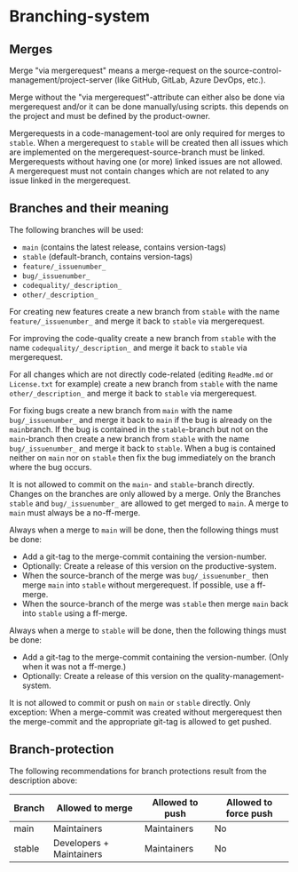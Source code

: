 # Branching-system

## Merges

Merge "via mergerequest" means a merge-request on the source-control-management/project-server (like GitHub, GitLab, Azure DevOps, etc.).

Merge without the "via mergerequest"-attribute can either also be done via mergerequest and/or it can be done manually/using scripts. this depends on the project and must be defined by the product-owner.

Mergerequests in a code-management-tool are only required for merges to `stable`. When a mergerequest to `stable` will be created then all issues which are implemented on the mergerequest-source-branch must be linked. Mergerequests without having one (or more) linked issues are not allowed.
A mergerequest must not contain changes which are not related to any issue linked in the mergerequest.

## Branches and their meaning

The following branches will be used:

- `main` (contains the latest release, contains version-tags)
- `stable` (default-branch, contains version-tags)
- `feature/_issuenumber_`
- `bug/_issuenumber_`
- `codequality/_description_`
- `other/_description_`

For creating new features create a new branch from `stable` with the name `feature/_issuenumber_` and merge it back to `stable` via mergerequest.

For improving the code-quality create a new branch from `stable` with the name `codequality/_description_` and merge it back to `stable` via mergerequest.

For all changes which are not directly code-related (editing `ReadMe.md` or `License.txt` for example) create a new branch from `stable` with the name `other/_description_` and merge it back to `stable` via mergerequest.

For fixing bugs create a new branch from `main` with the name `bug/_issuenumber_` and merge it back to `main` if the bug is already on the `main`branch. If the bug is contained in the `stable`-branch but not on the `main`-branch then create a new branch from `stable` with the name `bug/_issuenumber_` and merge it back to `stable`. When a bug is contained neither on `main` nor on `stable` then fix the bug immediately on the branch where the bug occurs.

It is not allowed to commit on the `main`- and `stable`-branch directly. Changes on the branches are only allowed by a merge. Only the Branches `stable` and `bug/_issuenumber_` are allowed to get merged to `main`. A merge to `main` must always be a no-ff-merge.

Always when a merge to `main` will be done, then the following things must be done:

- Add a git-tag to the merge-commit containing the version-number.
- Optionally: Create a release of this version on the productive-system.
- When the source-branch of the merge was `bug/_issuenumber_` then merge `main` into `stable` without mergerequest. If possible, use a ff-merge.
- When the source-branch of the merge was `stable` then merge `main` back into `stable` using a ff-merge.

Always when a merge to `stable` will be done, then the following things must be done:

- Add a git-tag to the merge-commit containing the version-number. (Only when it was not a ff-merge.)
- Optionally: Create a release of this version on the quality-management-system.

It is not allowed to commit or push on `main` or `stable` directly. Only exception: When a merge-commit was created without mergerequest then the merge-commit and the appropriate git-tag is allowed to get pushed.

## Branch-protection

The following recommendations for branch protections result from the description above:

| Branch | Allowed to merge         | Allowed to push | Allowed to force push  |
|--------|--------------------------|-----------------|------------------------|
| main   | Maintainers              | Maintainers     |           No           |
| stable | Developers + Maintainers | Maintainers     |           No           |
